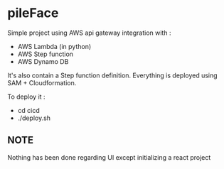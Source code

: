 # pileFace

Simple project using AWS api gateway integration with :
- AWS Lambda (in python)
- AWS Step function
- AWS Dynamo DB

It's also contain a Step function definition.
Everything is deployed using SAM + Cloudformation.

To deploy it : 
- cd cicd
- ./deploy.sh


## NOTE
Nothing has been done regarding UI except initializing a react project
